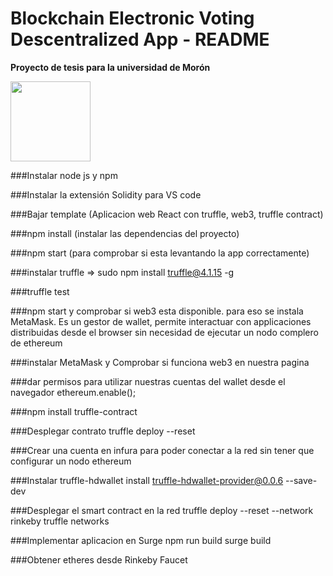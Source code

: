 # Blockchain Electronic Voting Descentralized App  - README

**Proyecto de tesis para la universidad de Morón**

<img src="http://introtocrypto.com/wp-content/uploads/2017/08/ether@2x.png" height="128" width="128">

###Instalar node js y npm

###Instalar la extensión Solidity para VS code

###Bajar template (Aplicacion web React con truffle, web3, truffle contract)

###npm install (instalar las dependencias del proyecto)

###npm start (para comprobar si esta levantando la app correctamente)

###instalar truffle => sudo npm install truffle@4.1.15 -g

###truffle test

###npm start y comprobar si web3 esta disponible. para eso se instala MetaMask. Es un gestor de wallet, permite interactuar con applicaciones distribuidas desde el browser sin necesidad de ejecutar un nodo complero de ethereum

###instalar MetaMask y Comprobar si funciona web3 en nuestra pagina

###dar permisos para utilizar nuestras cuentas del wallet desde el navegador
ethereum.enable();

###npm install truffle-contract

###Desplegar contrato
truffle deploy --reset

###Crear una cuenta en infura para poder conectar a la red sin tener que configurar un nodo ethereum

###Instalar truffle-hdwallet
install truffle-hdwallet-provider@0.0.6 --save-dev

###Desplegar el smart contract en la red
truffle deploy --reset --network rinkeby
truffle networks

###Implementar aplicacion en Surge
npm run build
surge build

###Obtener etheres desde Rinkeby Faucet